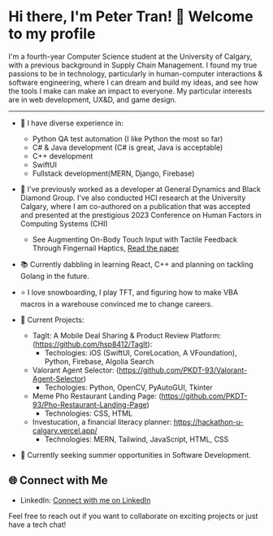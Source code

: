 # Hi there, I'm Peter Tran! 👋 Welcome to my profile

I'm a fourth-year Computer Science student at the University of Calgary, with a previous background in Supply Chain Management. I found my true passions to be in technology, particularly in human-computer interactions & software engineering, where I can dream and build my ideas, and see how the tools I make can make an impact to everyone. My particular interests are in web development, UX&D, and game design. 

<hr/>

- 🔭 I have diverse experience in:
  - Python QA test automation (I like Python the most so far)
  - C# & Java development (C# is great, Java is acceptable)
  - C++ development
  - SwiftUI
  - Fullstack development(MERN, Django, Firebase)
- 👔 I've previously worked as a developer at General Dynamics and Black Diamond Group. I've also conducted HCI research at the University Calgary, where I am co-authored on a publication that was accepted and presented at the prestigious 2023 Conference on Human Factors in Computing Systems (CHI)
   - See Augmenting On-Body Touch Input with Tactile Feedback Through Fingernail Haptics, [Read the paper](https://dl.acm.org/doi/10.1145/3544548.3581473)

- 📚 Currently dabbling in learning React, C++ and planning on tackling Golang in the future.

- ⭐ I love snowboarding, I play TFT, and figuring how to make VBA macros in a warehouse convinced me to change careers.

- 🚧 Current Projects:
  - TagIt: A Mobile Deal Sharing & Product Review Platform: (https://github.com/hsp8412/TagIt):
      - Techologies: iOS (SwiftUI, CoreLocation, A VFoundation), Python, Firebase, Algolia Search
  - Valorant Agent Selector: (https://github.com/PKDT-93/Valorant-Agent-Selector)
      - Techologies: Python, OpenCV, PyAutoGUI, Tkinter
  - Meme Pho Restaurant Landing Page: (https://github.com/PKDT-93/Pho-Restaurant-Landing-Page)
      - Technologies: CSS, HTML
  - Investucation, a financial literacy planner: https://hackathon-u-calgary.vercel.app/ 
      - Technologies: MERN, Tailwind, JavaScript, HTML, CSS

- 🚀 Currently seeking summer opportunities in Software Development.

  
## 🌐 Connect with Me

- LinkedIn: [Connect with me on LinkedIn](https://www.linkedin.com/in/pktran/)

Feel free to reach out if you want to collaborate on exciting projects or just have a tech chat!
